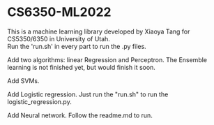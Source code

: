 # CS6350-ML2022
This is a machine learning library developed by Xiaoya Tang for CS5350/6350 in University of Utah.\
Run the 'run.sh' in every part to run the .py files.

Add two algorithms: linear Regression and Perceptron.
The Ensemble learning is not finished yet, but would finish it soon.  

Add SVMs.

Add Logistic regression. Just run the "run.sh" to run the logistic_regression.py.  

Add Neural network. Follow the readme.md to run.
